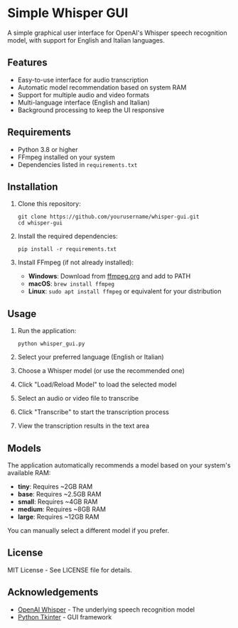 # Simple Whisper GUI

A simple graphical user interface for OpenAI's Whisper speech recognition model, with support for English and Italian languages.

## Features

- Easy-to-use interface for audio transcription
- Automatic model recommendation based on system RAM
- Support for multiple audio and video formats
- Multi-language interface (English and Italian)
- Background processing to keep the UI responsive

## Requirements

- Python 3.8 or higher
- FFmpeg installed on your system
- Dependencies listed in `requirements.txt`

## Installation

1. Clone this repository:
   ```
   git clone https://github.com/yourusername/whisper-gui.git
   cd whisper-gui
   ```

2. Install the required dependencies:
   ```
   pip install -r requirements.txt
   ```

3. Install FFmpeg (if not already installed):
   - **Windows**: Download from [ffmpeg.org](https://ffmpeg.org/download.html) and add to PATH
   - **macOS**: `brew install ffmpeg`
   - **Linux**: `sudo apt install ffmpeg` or equivalent for your distribution

## Usage

1. Run the application:
   ```
   python whisper_gui.py
   ```

2. Select your preferred language (English or Italian)
3. Choose a Whisper model (or use the recommended one)
4. Click "Load/Reload Model" to load the selected model
5. Select an audio or video file to transcribe
6. Click "Transcribe" to start the transcription process
7. View the transcription results in the text area

## Models

The application automatically recommends a model based on your system's available RAM:

- **tiny**: Requires ~2GB RAM
- **base**: Requires ~2.5GB RAM
- **small**: Requires ~4GB RAM
- **medium**: Requires ~8GB RAM
- **large**: Requires ~12GB RAM

You can manually select a different model if you prefer.

## License

MIT License - See LICENSE file for details.

## Acknowledgements

- [OpenAI Whisper](https://github.com/openai/whisper) - The underlying speech recognition model
- [Python Tkinter](https://docs.python.org/3/library/tkinter.html) - GUI framework